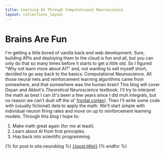 ```yaml
---
title: Learning AI Through Computational Neuroscience
layout: collections_layout
---
```


# Brains Are Fun
I'm getting a little bored of vanilla back end web development. Sure, building APIs and deploying them to the cloud is fun and all, but you can only do that so many times before it starts to get a little old. So I figured "Why not learn more about AI?" and, not wanting to sell myself short, decided to go way back to the basics: Computational Neuroscience. All those neural nets and reinforcement learning algorithms came from somewhere, and that somewhere was the human brain! This blog will cover Dayan and Abbot's _Theoretical Neuroscience_ textbook. I'll try to interpret the math as best I can (it's been a few years since I did muh integrals, but no reason we can't dust off the ol' [frontal cortex](https://www.sciencedirect.com/science/article/pii/S1878929317300105)). Then I'll write some code with (usually fictional) data to apply the math. We'll start simple with individual neuron firing rates and move on up to reinforcement learning models. Through this blog I hope to:
1. Make math great again (for me at least).
2. Learn about AI from first principles.
3. Hop back into scientific programming.


{% for post in site.neuroblog %}
  <a href="{{site.baseurl}}{{post.url}}">{{post.title}}</a>
{% endfor %}
